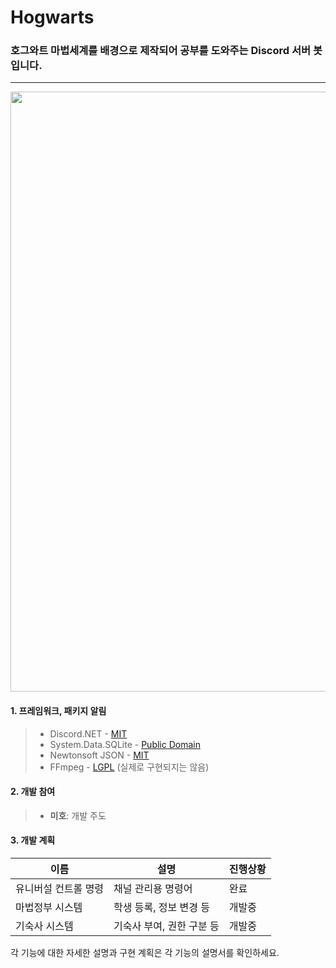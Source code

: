 # Hogwarts
### 호그와트 마법세계를 배경으로 제작되어 공부를 도와주는 Discord 서버 봇입니다.
---
<img src="https://images.ctfassets.net/usf1vwtuqyxm/3QQaEkThAnIAiXveGhJYD9/f79a571dbe9fd456d65e783040601fdc/hogwarts-castle-.jpg?fm=jpg" width="960">

#### 1. 프레임워크, 패키지 알림
> * Discord.NET - [MIT](https://opensource.org/licenses/MIT)
> * System.Data.SQLite - [Public Domain](https://www.sqlite.org/copyright.html)
> * Newtonsoft JSON - [MIT](https://licenses.nuget.org/MIT)
> * FFmpeg - [LGPL](https://www.ffmpeg.org/legal.html) (실제로 구현되지는 않음)

#### 2. 개발 참여
> * **미호**: 개발 주도

#### 3. 개발 계획

|이름|설명|진행상황|
|-|-|-|
|유니버설 컨트롤 명령|채널 관리용 명령어|완료|
|마법정부 시스템|학생 등록, 정보 변경 등|개발중|
|기숙사 시스템|기숙사 부여, 권한 구분 등|개발중|

각 기능에 대한 자세한 설명과 구현 계획은 각 기능의 설명서를 확인하세요.

